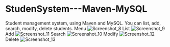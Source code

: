 # StudenSystem---Maven-MySQL
Student management system, using Maven and MySQL. You can list, add, search, modify, delete students.
Menu
![Screenshot_8](https://github.com/D3R5/StudenSystem---Maven-MySQL/assets/117954097/ab1e9a05-a8b6-448d-b368-d1e5d3a4e749)
List
![Screenshot_9](https://github.com/D3R5/StudenSystem---Maven-MySQL/assets/117954097/baff7b53-b4df-47fe-8c0a-66fb7d6a8659)
Add
![Screenshot_11](https://github.com/D3R5/StudenSystem---Maven-MySQL/assets/117954097/d30826af-ddda-4b9a-b3cf-2a8b4c299515)
Search
![Screenshot_10](https://github.com/D3R5/StudenSystem---Maven-MySQL/assets/117954097/3f5ce92b-a36e-4ec3-9329-b47b75775605)
Modify
![Screenshot_12](https://github.com/D3R5/StudenSystem---Maven-MySQL/assets/117954097/ee497a17-8a8d-4d16-8b0f-421b96414c4c)
Delete
![Screenshot_13](https://github.com/D3R5/StudenSystem---Maven-MySQL/assets/117954097/358529e5-7372-4390-b1bf-a590f238b54f)
